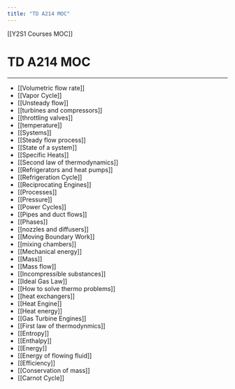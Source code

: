 ```yaml
---
title: "TD A214 MOC"
---
```

[[Y2S1 Courses MOC]]
# TD A214 MOC
---
- [[Volumetric flow rate]]
- [[Vapor Cycle]]
- [[Unsteady flow]]
- [[turbines and compressors]]
- [[throttling valves]]
- [[temperature]]
- [[Systems]]
- [[Steady flow process]]
- [[State of a system]]
- [[Specific Heats]]
- [[Second law of thermodynamics]]
- [[Refrigerators and heat pumps]]
- [[Refrigeration Cycle]]
- [[Reciprocating  Engines]]
- [[Processes]]
- [[Pressure]]
- [[Power Cycles]]
- [[Pipes and duct flows]]
- [[Phases]]
- [[nozzles and diffusers]]
- [[Moving Boundary Work]]
- [[mixing chambers]]
- [[Mechanical energy]]
- [[Mass]]
- [[Mass flow]]
- [[Incompressible substances]]
- [[Ideal Gas Law]]
- [[How to solve thermo problems]]
- [[heat exchangers]]
- [[Heat Engine]]
- [[Heat energy]]
- [[Gas Turbine Engines]]
- [[First law of thermodynmics]]
- [[Entropy]]
- [[Enthalpy]]
- [[Energy]]
- [[Energy of flowing fluid]]
- [[Efficiency]]
- [[Conservation of mass]]
- [[Carnot Cycle]]